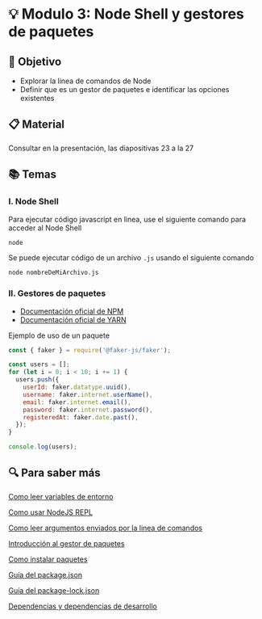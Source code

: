 # :bulb: Modulo 3: Node Shell y gestores de paquetes

## :book: Objetivo

- Explorar la linea de comandos de Node
- Definir que es un gestor de paquetes e identificar las opciones existentes

## :clipboard: Material

Consultar en la presentación, las diapositivas 23 a la 27

## :books: Temas

### I. Node Shell

Para ejecutar código javascript en linea, use el siguiente comando para acceder al Node Shell

```bash
node
```

Se puede ejecutar código de un archivo `.js` usando el siguiente comando

```bash
node nombreDeMiArchivo.js
```

### II. Gestores de paquetes

- [Documentación oficial de NPM](https://docs.npmjs.com/)
- [Documentación oficial de YARN](https://yarnpkg.com/getting-started)

Ejemplo de uso de un paquete

```js
const { faker } = require('@faker-js/faker');

const users = [];
for (let i = 0; i < 10; i += 1) {
  users.push({
    userId: faker.datatype.uuid(),
    username: faker.internet.userName(),
    email: faker.internet.email(),
    password: faker.internet.password(),
    registeredAt: faker.date.past(),
  });
}

console.log(users);
```

## :mag: Para saber más

[Como leer variables de entorno](https://nodejs.dev/en/learn/how-to-read-environment-variables-from-nodejs/)

[Como usar NodeJS REPL](https://nodejs.dev/en/learn/how-to-use-the-nodejs-repl/)

[Como leer argumentos enviados por la linea de comandos](https://nodejs.dev/en/learn/nodejs-accept-arguments-from-the-command-line/)

[Introducción al gestor de paquetes](https://nodejs.dev/en/learn/an-introduction-to-the-npm-package-manager/)

[Como instalar paquetes](https://nodejs.dev/en/learn/how-to-use-or-execute-a-package-installed-using-npm/)

[Guía del package.json](https://nodejs.dev/en/learn/the-package-json-guide/)

[Guía del package-lock.json](https://nodejs.dev/en/learn/the-package-lock-json-file/)

[Dependencias y dependencias de desarrollo](https://nodejs.dev/en/learn/npm-dependencies-and-devdependencies/)

